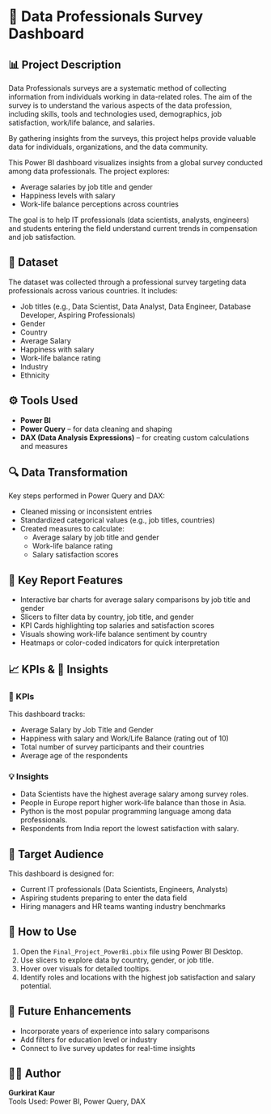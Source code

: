 
# 💼 Data Professionals Survey Dashboard

## 📊 Project Description

Data Professionals surveys are a systematic method of collecting information from individuals working in data-related roles. The aim of the survey is to understand the various aspects of the data profession, including skills, tools and technologies used, demographics, job satisfaction, work/life balance, and salaries.

By gathering insights from the surveys, this project helps provide valuable data for individuals, organizations, and the data community.

This Power BI dashboard visualizes insights from a global survey conducted among data professionals. The project explores:
- Average salaries by job title and gender
- Happiness levels with salary
- Work-life balance perceptions across countries

The goal is to help IT professionals (data scientists, analysts, engineers) and students entering the field understand current trends in compensation and job satisfaction.

## 📂 Dataset

The dataset was collected through a professional survey targeting data professionals across various countries. It includes:
- Job titles (e.g., Data Scientist, Data Analyst, Data Engineer, Database Developer, Aspiring Professionals)
- Gender
- Country
- Average Salary
- Happiness with salary
- Work-life balance rating
- Industry
- Ethnicity

## ⚙️ Tools Used

- **Power BI**
- **Power Query** – for data cleaning and shaping
- **DAX (Data Analysis Expressions)** – for creating custom calculations and measures

## 🔍 Data Transformation

Key steps performed in Power Query and DAX:
- Cleaned missing or inconsistent entries
- Standardized categorical values (e.g., job titles, countries)
- Created measures to calculate:
  - Average salary by job title and gender
  - Work-life balance rating
  - Salary satisfaction scores

## 📌 Key Report Features

- Interactive bar charts for average salary comparisons by job title and gender
- Slicers to filter data by country, job title, and gender
- KPI Cards highlighting top salaries and satisfaction scores
- Visuals showing work-life balance sentiment by country
- Heatmaps or color-coded indicators for quick interpretation

## 📈 KPIs & 🧠 Insights

### 🔢 KPIs
This dashboard tracks:
- Average Salary by Job Title and Gender
- Happiness with salary and Work/Life Balance (rating out of 10)
- Total number of survey participants and their countries
- Average age of the respondents

### 💡 Insights
- Data Scientists have the highest average salary among survey roles.
- People in Europe report higher work-life balance than those in Asia.
- Python is the most popular programming language among data professionals.
- Respondents from India report the lowest satisfaction with salary.

## 👤 Target Audience

This dashboard is designed for:
- Current IT professionals (Data Scientists, Engineers, Analysts)
- Aspiring students preparing to enter the data field
- Hiring managers and HR teams wanting industry benchmarks

## 🚀 How to Use

1. Open the `Final_Project_PowerBi.pbix` file using Power BI Desktop.
2. Use slicers to explore data by country, gender, or job title.
3. Hover over visuals for detailed tooltips.
4. Identify roles and locations with the highest job satisfaction and salary potential.

## 🔮 Future Enhancements

- Incorporate years of experience into salary comparisons
- Add filters for education level or industry
- Connect to live survey updates for real-time insights

## 👩‍💻 Author

**Gurkirat Kaur**  
Tools Used: Power BI, Power Query, DAX
